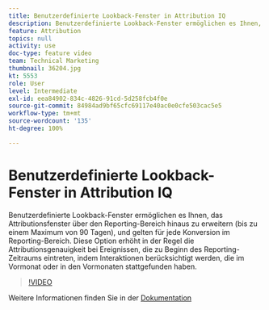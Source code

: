 ```yaml
---
title: Benutzerdefinierte Lookback-Fenster in Attribution IQ
description: Benutzerdefinierte Lookback-Fenster ermöglichen es Ihnen, das Attributionsfenster über den Reporting-Bereich hinaus zu erweitern (bis zu einem Maximum von 90 Tagen), und gelten für jede Konversion im Reporting-Bereich. Diese Option erhöht in der Regel die Attributionsgenauigkeit bei Ereignissen, die zu Beginn des Reporting-Zeitraums eintreten, indem Interaktionen berücksichtigt werden, die im Vormonat oder in den Vormonaten stattgefunden haben.
feature: Attribution
topics: null
activity: use
doc-type: feature video
team: Technical Marketing
thumbnail: 36204.jpg
kt: 5553
role: User
level: Intermediate
exl-id: eea84902-834c-4826-91cd-5d258fcb4f0e
source-git-commit: 84984ad9bf65cfc69117e40ac0e0cfe503cac5e5
workflow-type: tm+mt
source-wordcount: '135'
ht-degree: 100%

---
```


# Benutzerdefinierte Lookback-Fenster in Attribution IQ

Benutzerdefinierte Lookback-Fenster ermöglichen es Ihnen, das Attributionsfenster über den Reporting-Bereich hinaus zu erweitern (bis zu einem Maximum von 90 Tagen), und gelten für jede Konversion im Reporting-Bereich. Diese Option erhöht in der Regel die Attributionsgenauigkeit bei Ereignissen, die zu Beginn des Reporting-Zeitraums eintreten, indem Interaktionen berücksichtigt werden, die im Vormonat oder in den Vormonaten stattgefunden haben.

>[!VIDEO](https://video.tv.adobe.com/v/40039/?quality=12&learn=on&captions=ger)

Weitere Informationen finden Sie in der [Dokumentation](https://experienceleague.adobe.com/docs/analytics/analyze/analysis-workspace/attribution/models.html?lang=de#lookback-windows)
